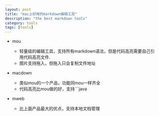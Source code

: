 ```yaml
---
layout: post
title: "mac上好用的markdown编辑工具"
description: "the best markdown tools"
category: tools
tags: [tools]
---
```



- mou   
	- 轻量级的编辑工具，支持所有markdown语法，但是代码高亮需要自己引用代码高亮文件.
	- 图片支持拖入，但拖入只会复制文件地址

- macdown
	- 类似mou的一个产品，功能同mou一样齐全
	- 代码高亮比mou做的好，支持```java
- mweb
	- 比上面产品最大的优点，支持本地文档管理 

